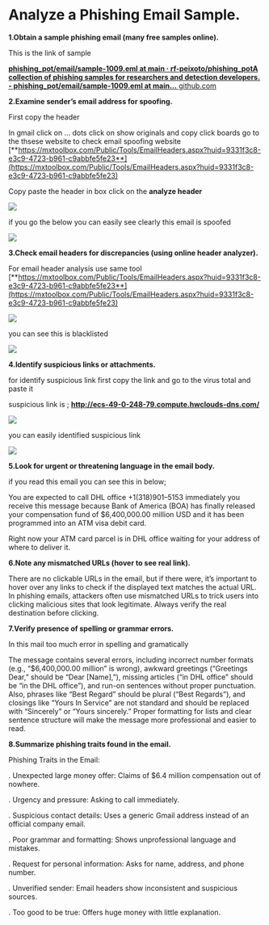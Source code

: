 # Analyze a Phishing Email Sample.

**1.Obtain a sample phishing email (many free samples online).**

This is the link of sample

[**phishing_pot/email/sample-1009.eml at main · rf-peixoto/phishing_potA collection of phishing samples for researchers and detection developers. - phishing_pot/email/sample-1009.eml at main…**
github.com](https://github.com/rf-peixoto/phishing_pot/blob/main/email/sample-1009.eml?source=post_page-----ea539b6d11ed---------------------------------------)

**2.Examine sender’s email address for spoofing.**

First copy the header

In gmail click on … dots click on show originals and copy click boards go to the thsese website to check email spoofing website [**https://mxtoolbox.com/Public/Tools/EmailHeaders.aspx?huid=9331f3c8-e3c9-4723-b961-c9abbfe5fe23**](https://mxtoolbox.com/Public/Tools/EmailHeaders.aspx?huid=9331f3c8-e3c9-4723-b961-c9abbfe5fe23)

Copy paste the header in box click on the **analyze header**

![](https://miro.medium.com/v2/resize:fit:700/1*VBaV4s4h59tyiVjsGtDKrw.png)

if you go the below you can easily see clearly this email is spoofed

![](https://miro.medium.com/v2/resize:fit:1000/1*eWcC-kJRmOXnzk0ilngkHg.png)

**3.Check email headers for discrepancies (using online header analyzer).**

For email header analysis use same tool [**https://mxtoolbox.com/Public/Tools/EmailHeaders.aspx?huid=9331f3c8-e3c9-4723-b961-c9abbfe5fe23**](https://mxtoolbox.com/Public/Tools/EmailHeaders.aspx?huid=9331f3c8-e3c9-4723-b961-c9abbfe5fe23)

![](https://miro.medium.com/v2/resize:fit:700/1*VBaV4s4h59tyiVjsGtDKrw.png)

you can see this is blacklisted

![](https://miro.medium.com/v2/resize:fit:700/1*4j20KB4I6773IzM5LiIFkA.png)

**4.Identify suspicious links or attachments.**

for identify suspicious link first copy the link and go to the virus total and paste it

suspicious link is ; **http://ecs-49-0-248-79.compute.hwclouds-dns.com/**

![](https://miro.medium.com/v2/resize:fit:700/1*BppDykopYmFlgaWFcIVflQ.png)

you can easily identified suspicious link

![](https://miro.medium.com/v2/resize:fit:700/1*D8FxZ0NmodY1USqyepSqYA.png)

**5.Look for urgent or threatening language in the email body.**

if you read this email you can see this in below;

You
 are expected to call DHL office +1(318)901–5153 immediately you receive
 this message because Bank of America (BOA) has finally released your 
compensation fund of $6,400,000.00 million USD and it has been 
programmed into an ATM visa debit card.

Right now your ATM card parcel is in DHL office waiting for your address of where to deliver it.

**6.Note any mismatched URLs (hover to see real link).**

There
 are no clickable URLs in the email, but if there were, it’s important 
to hover over any links to check if the displayed text matches the 
actual URL. In phishing emails, attackers often use mismatched URLs to 
trick users into clicking malicious sites that look legitimate. Always 
verify the real destination before clicking.

**7.Verify presence of spelling or grammar errors.**

In this mail too much error in spelling and gramatically

The
 message contains several errors, including incorrect number formats 
(e.g., “$6,400,000.00 million” is wrong), awkward greetings (“Greetings 
Dear,” should be “Dear [Name],”), missing articles (“in DHL office” 
should be “in the DHL office”), and run-on sentences without proper 
punctuation. Also, phrases like “Best Regard” should be plural (“Best 
Regards”), and closings like “Yours In Service” are not standard and 
should be replaced with “Sincerely” or “Yours sincerely.” Proper 
formatting for lists and clear sentence structure will make the message 
more professional and easier to read.

**8.Summarize phishing traits found in the email.**

Phishing Traits in the Email:

. Unexpected large money offer: Claims of $6.4 million compensation out of nowhere.

. Urgency and pressure: Asking to call immediately.

. Suspicious contact details: Uses a generic Gmail address instead of an official company email.

. Poor grammar and formatting: Shows unprofessional language and mistakes.

. Request for personal information: Asks for name, address, and phone number.

. Unverified sender: Email headers show inconsistent and suspicious sources.

. Too good to be true: Offers huge money with little explanation.
